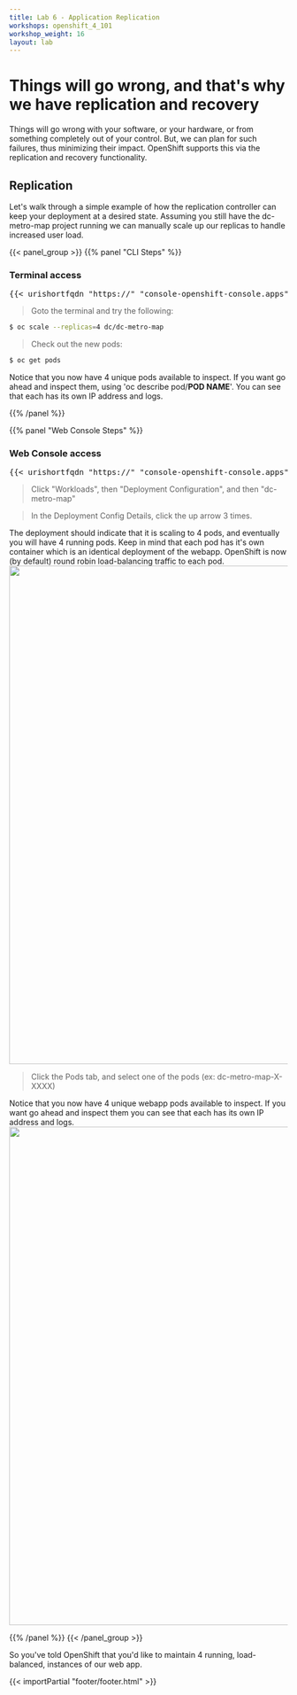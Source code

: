 ```yaml
---
title: Lab 6 - Application Replication
workshops: openshift_4_101
workshop_weight: 16
layout: lab
---
```


# Things will go wrong, and that's why we have replication and recovery
Things will go wrong with your software, or your hardware, or from something completely out of your control.  But, we can plan for such failures, thus minimizing their impact.  OpenShift supports this via the replication and recovery functionality.

## Replication
Let's walk through a simple example of how the replication controller can keep your deployment at a desired state.  Assuming you still have the dc-metro-map project running we can manually scale up our replicas to handle increased user load.

{{< panel_group >}}
{{% panel "CLI Steps" %}}

### Terminal access

<pre>
{{< urishortfqdn "https://" "console-openshift-console.apps" "/terminal" >}}
</pre>

<blockquote>
<i class="fa fa-terminal"></i> Goto the terminal and try the following:
</blockquote>

```bash
$ oc scale --replicas=4 dc/dc-metro-map
```

<blockquote>
<i class="fa fa-terminal"></i> Check out the new pods:
</blockquote>

```bash
$ oc get pods
```

Notice that you now have 4 unique pods available to inspect.  If you want go ahead and inspect them, using 'oc describe pod/<b>POD NAME</b>'. You can see that each has its own IP address and logs.

{{% /panel %}}

{{% panel "Web Console Steps" %}}


### Web Console access

<pre>
{{< urishortfqdn "https://" "console-openshift-console.apps" >}}
</pre>

<blockquote>
Click "Workloads", then "Deployment Configuration", and then "dc-metro-map"
</blockquote>
<blockquote>
In the Deployment Config Details, click the up arrow 3 times.
</blockquote>
The deployment should indicate that it is scaling to 4 pods, and eventually you will have 4 running pods.  Keep in mind that each pod has it's own container which is an identical deployment of the webapp.  OpenShift is now (by default) round robin load-balancing traffic to each pod.
<img src="../images/ocp-lab-replicationrecovery-4pods.png" width="900"><br/>

<blockquote>
Click the Pods tab, and select one of the pods (ex: dc-metro-map-X-XXXX)
</blockquote>
Notice that you now have 4 unique webapp pods available to inspect.  If you want go ahead and inspect them you can see that each has its own IP address and logs.
<img src="../images/ocp-lab-replicationrecovery-4podslist.png" width="900"><br/>

{{% /panel %}}
{{< /panel_group >}}

So you've told OpenShift that you'd like to maintain 4 running, load-balanced, instances of our web app.

{{< importPartial "footer/footer.html" >}}
